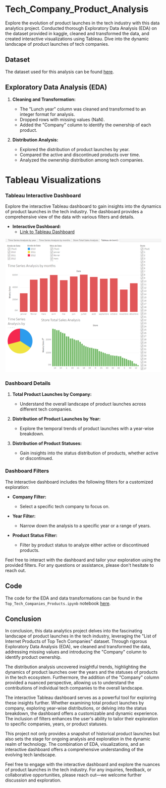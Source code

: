 # Tech_Company_Product_Analysis
Explore the evolution of product launches in the tech industry with this data analytics project. Conducted thorough Exploratory Data Analysis (EDA) on the dataset provided in kaggle, cleaned and transformed the data, and created interactive visualizations using Tableau. Dive into the dynamic landscape of product launches of  tech companies.

## Dataset

The dataset used for this analysis can be found [here](https://www.kaggle.com/datasets/mauryansshivam/list-of-internet-products-of-top-tech-companies).

## Exploratory Data Analysis (EDA)

1. **Cleaning and Transformation:**
   - The "Lunch year" column was cleaned and transformed to an integer format for analysis.
   - Dropped rows with missing values (NaN).
   - Added the "Company" column to identify the ownership of each product.

2. **Distribution Analysis:**
   - Explored the distribution of product launches by year.
   - Compared the active and discontinued products over time.
   - Analyzed the ownership distribution among tech companies.

# Tableau Visualizations

### Tableau Interactive Dashboard

Explore the interactive Tableau dashboard to gain insights into the dynamics of product launches in the tech industry. The dashboard provides a comprehensive view of the data with various filters and details.

- **Interactive Dashboard:**
  - [Link to Tableau Dashboard](https://public.tableau.com/app/profile/houcine.zakaria.hadj.said/viz/TopProductsofTechCompanies/Tableaudebord1)

![pic](https://github.com/houcine6/Walmart-EDA-Interactive-Dashboard/blob/main/Tableau_Dashboard.PNG)

### Dashboard Details

1. **Total Product Launches by Company:**
   - Understand the overall landscape of product launches across different tech companies.

2. **Distribution of Product Launches by Year:**
   - Explore the temporal trends of product launches with a year-wise breakdown.

3. **Distribution of Product Statuses:**
   - Gain insights into the status distribution of products, whether active or discontinued.

### Dashboard Filters

The interactive dashboard includes the following filters for a customized exploration:

- **Company Filter:**
  - Select a specific tech company to focus on.

- **Year Filter:**
  - Narrow down the analysis to a specific year or a range of years.

- **Product Status Filter:**
  - Filter by product status to analyze either active or discontinued products.

Feel free to interact with the dashboard and tailor your exploration using the provided filters. For any questions or assistance, please don't hesitate to reach out.

## Code

The code for the EDA and data transformations can be found in the `Top_Tech_Companies_Products.ipynb` notebook [here](https://github.com/houcine6/Tech_Company_Product_Analysis/blob/main/Top_Tech_Companies_Products.ipynb).

## Conclusion

In conclusion, this data analytics project delves into the fascinating landscape of product launches in the tech industry, leveraging the "List of Internet Products of Top Tech Companies" dataset. Through rigorous Exploratory Data Analysis (EDA), we cleaned and transformed the data, addressing missing values and introducing the "Company" column to identify product ownership.

The distribution analysis uncovered insightful trends, highlighting the dynamics of product launches over the years and the statuses of products in the tech ecosystem. Furthermore, the addition of the "Company" column provided a nuanced perspective, allowing us to understand the contributions of individual tech companies to the overall landscape.

The interactive Tableau dashboard serves as a powerful tool for exploring these insights further. Whether examining total product launches by company, exploring year-wise distributions, or delving into the status breakdown, the dashboard offers a customizable and dynamic experience. The inclusion of filters enhances the user's ability to tailor their exploration to specific companies, years, or product statuses.

This project not only provides a snapshot of historical product launches but also sets the stage for ongoing analysis and exploration in the dynamic realm of technology. The combination of EDA, visualizations, and an interactive dashboard offers a comprehensive understanding of the evolving tech landscape.

Feel free to engage with the interactive dashboard and explore the nuances of product launches in the tech industry. For any inquiries, feedback, or collaborative opportunities, please reach out—we welcome further discussion and exploration.

